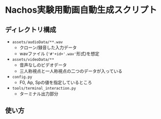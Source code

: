 # Nachos実験用動画自動生成スクリプト

## ディレクトリ構成
- `assets/audioData/**.wav`
  - クローン/録音した入力データ
  - wavファイル (`'#'+id+'.wav'`形式)を想定
- `assets/videoData/**`
  - 音声なしのビデオデータ
  - 三人称視点と一人称視点の二つのデータが入っている
- `config.py`
  - F0, Ap, Spの値を指定しているところ
- `tools/terminal_interaction.py`
  - ターミナル出力部分

## 使い方

